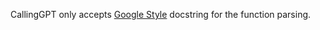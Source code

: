 CallingGPT only accepts [Google Style](https://google.github.io/styleguide/pyguide.html#383-functions-and-methods) docstring for the function parsing.


